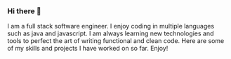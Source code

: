 ### Hi there 👋
I am a full stack software engineer. I enjoy coding in multiple languages such as java and javascript. I am always learning new technologies and tools to perfect the art of writing functional and clean code. Here are some of my skills and projects I have worked on so far. 
Enjoy!

<!--
**abelfish/abelfish** is a ✨ _special_ ✨ repository because its `README.md` (this file) appears on your GitHub profile.

Here are some ideas to get you started:

- 🔭 I’m currently working on ...
- 🌱 I’m currently learning ...
- 👯 I’m looking to collaborate on ...
- 🤔 I’m looking for help with ...
- 💬 Ask me about ...
- 📫 How to reach me: ...
- 😄 Pronouns: ...
- ⚡ Fun fact: ...
-->
